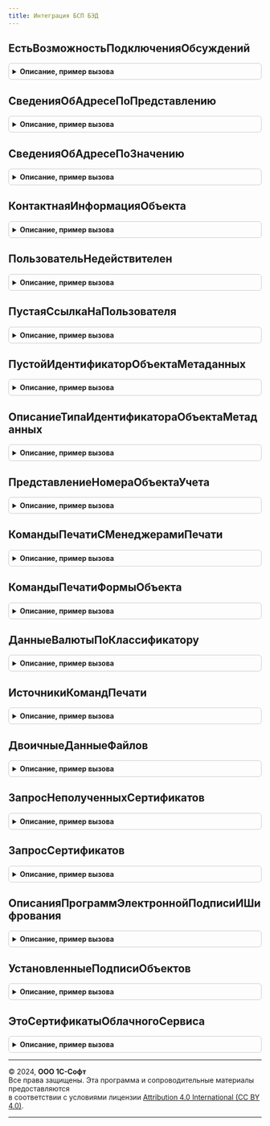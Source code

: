 ```yaml
---
title: Интеграция БСП БЭД
---
```



## ЕстьВозможностьПодключенияОбсуждений
<details style="margin: 1em 0; padding: 0.5em; border: 1px solid #ccc; border-radius: 6px;">

<summary style="font-weight: bold; cursor: pointer;">Описание, пример вызова</summary>

```bsl

// Определяет, встроена ли в конфигурацию подсистема БСП "Обсуждения" и не подключена ли еще система "Взаимодействия".
//
// Возвращаемое значение:
// 	Булево - Истина, если обсуждения подключены.
Функция ЕстьВозможностьПодключенияОбсуждений() Экспорт
```

Пример вызова
```bsl
Результат = ИнтеграцияБСПБЭД.ЕстьВозможностьПодключенияОбсуждений() 
```
</details>

## СведенияОбАдресеПоПредставлению
<details style="margin: 1em 0; padding: 0.5em; border: 1px solid #ccc; border-radius: 6px;">

<summary style="font-weight: bold; cursor: pointer;">Описание, пример вызова</summary>

```bsl

// Преобразует представление адреса в структуру полей адреса, используемую в форматах ФНС
//
// Параметры:
//   АдресОрганизации - Строка - Представление адреса
//
// Возвращаемое значение:
//  Структура - структура полей адреса:
// * Индекс          - Строка - индекс
// * Регион          - Строка - Регион
// * КодРегиона      - Строка - КодРегиона
// * Район           - Строка - Район
// * Город           - Строка - Город
// * НаселенныйПункт - Строка - НаселенныйПункт
// * Улица           - Строка - Улица
// * Дом             - Строка - Дом
// * Корпус          - Строка - Корпус
// * Квартира        - Строка - Квартира
//
Функция СведенияОбАдресеПоПредставлению(АдресОрганизации) Экспорт
```

Пример вызова
```bsl
Результат = ИнтеграцияБСПБЭД.СведенияОбАдресеПоПредставлению(АдресОрганизации) 
```
</details>

## СведенияОбАдресеПоЗначению
<details style="margin: 1em 0; padding: 0.5em; border: 1px solid #ccc; border-radius: 6px;">

<summary style="font-weight: bold; cursor: pointer;">Описание, пример вызова</summary>

```bsl

// Преобразует значение адреса  в структуру полей адреса, используемую в форматах ФНС
//
// Параметры:
// 	ЗначениеАдреса - Строка - строка JSON или XML контактной информации, соответствующая XDTO-пакету КонтактнаяИнформация.
// Возвращаемое значение:
//  Структура - структура полей адреса:
// * Индекс          - Строка - индекс
// * Регион          - Строка - Регион
// * КодРегиона      - Строка - КодРегиона
// * Район           - Строка - Район
// * Город           - Строка - Город
// * НаселенныйПункт - Строка - НаселенныйПункт
// * Улица           - Строка - Улица
// * Дом             - Строка - Дом
// * Корпус          - Строка - Корпус
// * Квартира        - Строка - Квартира
Функция СведенияОбАдресеПоЗначению(Знач ЗначениеАдреса) Экспорт
```

Пример вызова
```bsl
Результат = ИнтеграцияБСПБЭД.СведенияОбАдресеПоЗначению(ЗначениеАдреса) 
```
</details>

## КонтактнаяИнформацияОбъекта
<details style="margin: 1em 0; padding: 0.5em; border: 1px solid #ccc; border-radius: 6px;">

<summary style="font-weight: bold; cursor: pointer;">Описание, пример вызова</summary>

```bsl

// Получает сведения элемента контактной информации переданного объекта.
//
// Параметры:
// 	Объект - ЛюбаяСсылка - ссылка на объект, контактную информацию которого нужно получить.
// 	ТипВидКонтактнойИнформацииСтрокой - Строка - строковый идентификатор типа контактной информации или вида.
// Возвращаемое значение:
//  Структура - сведения элемента контактной информации:
// * Значение - Строка - строка JSON или XML контактной информации, соответствующая XDTO-пакету КонтактнаяИнформация.
// * Представление - Строка - представление элемента контактной информации.
Функция КонтактнаяИнформацияОбъекта(Объект, ТипВидКонтактнойИнформацииСтрокой) Экспорт
```

Пример вызова
```bsl
Результат = ИнтеграцияБСПБЭД.КонтактнаяИнформацияОбъекта(Объект, ТипВидКонтактнойИнформацииСтрокой) 
```
</details>

## ПользовательНедействителен
<details style="margin: 1em 0; padding: 0.5em; border: 1px solid #ccc; border-radius: 6px;">

<summary style="font-weight: bold; cursor: pointer;">Описание, пример вызова</summary>

```bsl

// Проверяет, является ли пользователь недействительным.
//
// Параметры:
// 	КонтекстДиагностики - См. ОбработкаНеисправностейБЭД.НовыйКонтекстДиагностики - если передан, в него будет добавлена ошибка.
// Возвращаемое значение:
// 	Булево - Истина, если пользователь является недействительным.
Функция ПользовательНедействителен(КонтекстДиагностики = Неопределено) Экспорт
```

Пример вызова
```bsl
Результат = ИнтеграцияБСПБЭД.ПользовательНедействителен(КонтекстДиагностики);
```
</details>

## ПустаяСсылкаНаПользователя
<details style="margin: 1em 0; padding: 0.5em; border: 1px solid #ccc; border-radius: 6px;">

<summary style="font-weight: bold; cursor: pointer;">Описание, пример вызова</summary>

```bsl

// Возвращает пустую ссылку справочника Пользователи.
//
// Возвращаемое значение:
// 	СправочникСсылка.Пользователи - значение ссылки.
Функция ПустаяСсылкаНаПользователя() Экспорт
```

Пример вызова
```bsl
Результат = ИнтеграцияБСПБЭД.ПустаяСсылкаНаПользователя() 
```
</details>

## ПустойИдентификаторОбъектаМетаданных
<details style="margin: 1em 0; padding: 0.5em; border: 1px solid #ccc; border-radius: 6px;">

<summary style="font-weight: bold; cursor: pointer;">Описание, пример вызова</summary>

```bsl

// Возвращает пустую ссылку справочника ИдентификаторыОбъектовМетаданных.
//
// Возвращаемое значение:
// 	СправочникСсылка.ИдентификаторыОбъектовМетаданных - значение ссылки.
Функция ПустойИдентификаторОбъектаМетаданных() Экспорт
```

Пример вызова
```bsl
Результат = ИнтеграцияБСПБЭД.ПустойИдентификаторОбъектаМетаданных() 
```
</details>

## ОписаниеТипаИдентификатораОбъектаМетаданных
<details style="margin: 1em 0; padding: 0.5em; border: 1px solid #ccc; border-radius: 6px;">

<summary style="font-weight: bold; cursor: pointer;">Описание, пример вызова</summary>

```bsl

// Возвращает описание типа, в которое включен справочник идентификаторов объектов метаданных.
//
// Возвращаемое значение:
// 	ОписаниеТипов - описание типов.
Функция ОписаниеТипаИдентификатораОбъектаМетаданных() Экспорт
```

Пример вызова
```bsl
Результат = ИнтеграцияБСПБЭД.ОписаниеТипаИдентификатораОбъектаМетаданных() 
```
</details>

## ПредставлениеНомераОбъектаУчета
<details style="margin: 1em 0; padding: 0.5em; border: 1px solid #ccc; border-radius: 6px;">

<summary style="font-weight: bold; cursor: pointer;">Описание, пример вызова</summary>

```bsl

// Преобразует номер к виду, допустимому для печати.
//
// Параметры:
// 	Номер - Строка - номер в исходном виде.
// Возвращаемое значение:
//  Строка - номер, готовый к печати.
Функция ПредставлениеНомераОбъектаУчета(Номер) Экспорт
```

Пример вызова
```bsl
Результат = ИнтеграцияБСПБЭД.ПредставлениеНомераОбъектаУчета(Номер) 
```
</details>

## КомандыПечатиСМенеджерамиПечати
<details style="margin: 1em 0; padding: 0.5em; border: 1px solid #ccc; border-radius: 6px;">

<summary style="font-weight: bold; cursor: pointer;">Описание, пример вызова</summary>

```bsl

// Возвращает таблицу команд печати, которые имеют менеджеры.
//
// Параметры:
// 	ОбъектМетаданных - ОбъектМетаданных - объект метаданных, по которому нужно получить команды печати.
// Возвращаемое значение:
// 	ТаблицаЗначений - см. УправлениеПечатью.КомандыПечатиОбъекта.
Функция КомандыПечатиСМенеджерамиПечати(ОбъектМетаданных) Экспорт
```

Пример вызова
```bsl
Результат = ИнтеграцияБСПБЭД.КомандыПечатиСМенеджерамиПечати(ОбъектМетаданных) 
```
</details>

## КомандыПечатиФормыОбъекта
<details style="margin: 1em 0; padding: 0.5em; border: 1px solid #ccc; border-radius: 6px;">

<summary style="font-weight: bold; cursor: pointer;">Описание, пример вызова</summary>

```bsl

// Команды печати формы объекта.
//
// Параметры:
//  ОбъектМетаданных - ОбъектМетаданных
//  ИмяФормыОбъекта - Строка - Имя формы объекта, для которой необходимо получить команды печати
//                             Если не заполнена, по получает печатные формы для основной формы объекта
//
// Возвращаемое значение:
//  ТаблицаЗначений -  - см. УправлениеПечатью.КомандыПечатиОбъекта
Функция КомандыПечатиФормыОбъекта(ОбъектМетаданных, ИмяФормыОбъекта) Экспорт
```

Пример вызова
```bsl
Результат = ИнтеграцияБСПБЭД.КомандыПечатиФормыОбъекта(ОбъектМетаданных, ИмяФормыОбъекта) 
```
</details>

## ДанныеВалютыПоКлассификатору
<details style="margin: 1em 0; padding: 0.5em; border: 1px solid #ccc; border-radius: 6px;">

<summary style="font-weight: bold; cursor: pointer;">Описание, пример вызова</summary>

```bsl

// Возвращает данные валюты по классификатору ОКВ.
//
// Параметры:
// 	КодВалюты - Строка
// Возвращаемое значение:
// 	Структура - данные валюты:
// * КодВалютыЦифровой - Строка
// * КодВалютыБуквенный - Строка
// * Наименование - Строка
//  Неопределено - возвращается в случае, если не удалось получить данные классификатора.
Функция ДанныеВалютыПоКлассификатору(КодВалюты) Экспорт
```

Пример вызова
```bsl
Результат = ИнтеграцияБСПБЭД.ДанныеВалютыПоКлассификатору(КодВалюты) 
```
</details>

## ИсточникиКомандПечати
<details style="margin: 1em 0; padding: 0.5em; border: 1px solid #ccc; border-radius: 6px;">

<summary style="font-weight: bold; cursor: pointer;">Описание, пример вызова</summary>

```bsl

// Возвращает список объектов метаданных, в которых внедрена подсистема Печать.
//
// Возвращаемое значение:
//  Массив - список из элементов типа ОбъектМетаданных.
//
Функция ИсточникиКомандПечати() Экспорт
```

Пример вызова
```bsl
Результат = ИнтеграцияБСПБЭД.ИсточникиКомандПечати() 
```
</details>

## ДвоичныеДанныеФайлов
<details style="margin: 1em 0; padding: 0.5em; border: 1px solid #ccc; border-radius: 6px;">

<summary style="font-weight: bold; cursor: pointer;">Описание, пример вызова</summary>

```bsl

// Возвращает двоичные данные присоединенных файлов.
//
// Параметры:
// 	ПрисоединенныеФайлы - Массив из ОпределяемыйТип.ПрисоединенныйФайл
// 	КонтекстДиагностики - см. ОбработкаНеисправностейБЭД.НовыйКонтекстДиагностики
// Возвращаемое значение:
// 	Соответствие из КлючИЗначение:
// 	  * Ключ - ОпределяемыйТип.ПрисоединенныйФайл
// 	  * Значение - ДвоичныеДанные
Функция ДвоичныеДанныеФайлов(ПрисоединенныеФайлы, КонтекстДиагностики = Неопределено) Экспорт
```

Пример вызова
```bsl
Результат = ИнтеграцияБСПБЭД.ДвоичныеДанныеФайлов(ПрисоединенныеФайлы, КонтекстДиагностики);
```
</details>

## ЗапросНеполученныхСертификатов
<details style="margin: 1em 0; padding: 0.5em; border: 1px solid #ccc; border-radius: 6px;">

<summary style="font-weight: bold; cursor: pointer;">Описание, пример вызова</summary>

```bsl

// Возвращает описание запроса, в результате которого будут содержаться заказанные, но еще не полученные сертификаты.
// Запрос содержит следующие поля:
//   * Ссылка - СправочникСсылка.СертификатыКлючейЭлектроннойПодписиИШифрования - сертификат.
//   * Организация - ОпределяемыйТип.Организация - организация.
//
// Параметры:
// 	ИмяВременнойТаблицы - Строка - таблица, в которую будет помещен результат запроса
// Возвращаемое значение:
// 	см. ОбщегоНазначенияБЭД.НовоеОписаниеЗапроса
Функция ЗапросНеполученныхСертификатов(ИмяВременнойТаблицы) Экспорт
```

Пример вызова
```bsl
Результат = ИнтеграцияБСПБЭД.ЗапросНеполученныхСертификатов(ИмяВременнойТаблицы) 
```
</details>

## ЗапросСертификатов
<details style="margin: 1em 0; padding: 0.5em; border: 1px solid #ccc; border-radius: 6px;">

<summary style="font-weight: bold; cursor: pointer;">Описание, пример вызова</summary>

```bsl

Функция ЗапросСертификатов(ИмяВременнойТаблицы, ВыбираемыеПоля, ПоляУсловия, Экспорт
```

Пример вызова
```bsl
Результат = ИнтеграцияБСПБЭД.ЗапросСертификатов(ИмяВременнойТаблицы, ВыбираемыеПоля, ПоляУсловия, );
```
</details>

## ОписанияПрограммЭлектроннойПодписиИШифрования
<details style="margin: 1em 0; padding: 0.5em; border: 1px solid #ccc; border-radius: 6px;">

<summary style="font-weight: bold; cursor: pointer;">Описание, пример вызова</summary>

```bsl

// Возвращает описания программ криптографии, добавленные в справочник ПрограммыЭлектроннойПодписиИШифрования.
//
// Возвращаемое значение:
// 	Массив из см. ЭлектроннаяПодпись.НовоеОписаниеПрограммы
Функция ОписанияПрограммЭлектроннойПодписиИШифрования() Экспорт
```

Пример вызова
```bsl
Результат = ИнтеграцияБСПБЭД.ОписанияПрограммЭлектроннойПодписиИШифрования() 
```
</details>

## УстановленныеПодписиОбъектов
<details style="margin: 1em 0; padding: 0.5em; border: 1px solid #ccc; border-radius: 6px;">

<summary style="font-weight: bold; cursor: pointer;">Описание, пример вызова</summary>

```bsl

// Возвращает установленные подписи объектов.
//
// Параметры:
//  ПодписанныеОбъекты - ОпределяемыйТип.ПодписанныйОбъект
//
// Возвращаемое значение:
//  Соответствие из КлючИЗначение:
//  * Ключ - ОпределяемыйТип.ПодписанныйОбъект
//  * Значение - Массив из см. КриптографияБЭДКлиентСервер.НовыеСвойстваПодписи
//
Функция УстановленныеПодписиОбъектов(ПодписанныеОбъекты) Экспорт
```

Пример вызова
```bsl
Результат = ИнтеграцияБСПБЭД.УстановленныеПодписиОбъектов(ПодписанныеОбъекты) 
```
</details>

## ЭтоСертификатыОблачногоСервиса
<details style="margin: 1em 0; padding: 0.5em; border: 1px solid #ccc; border-radius: 6px;">

<summary style="font-weight: bold; cursor: pointer;">Описание, пример вызова</summary>

```bsl

// Определяет, являются ли сертификаты облачными.
//
// Параметры:
// 	Сертификаты - Массив из СправочникСсылка.СертификатыКлючейЭлектроннойПодписиИШифрования
// Возвращаемое значение:
// 	Соответствие из КлючИЗначение:
//   * Ключ - СправочникСсылка.СертификатыКлючейЭлектроннойПодписиИШифрования
//   * Значение - Булево - сертификат облачный
Функция ЭтоСертификатыОблачногоСервиса(Сертификаты) Экспорт
```

Пример вызова
```bsl
Результат = ИнтеграцияБСПБЭД.ЭтоСертификатыОблачногоСервиса(Сертификаты) 
```
</details>

---

© 2024, **ООО 1С-Софт**  
Все права защищены. Эта программа и сопроводительные материалы предоставляются  
в соответствии с условиями лицензии [Attribution 4.0 International (CC BY 4.0)](https://creativecommons.org/licenses/by/4.0/legalcode).

---
